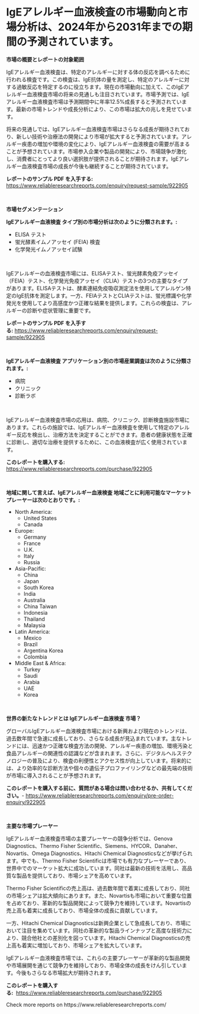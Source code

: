 <p><h1>IgEアレルギー血液検査の市場動向と市場分析は、2024年から2031年までの期間の予測されています。</h1></p><p><strong>市場の概要とレポートの対象範囲</strong></p>
<p><p>IgEアレルギー血液検査は、特定のアレルギーに対する体の反応を調べるために行われる検査です。この検査は、IgE抗体の量を測定し、特定のアレルギーに対する過敏反応を特定するのに役立ちます。現在の市場動向に加えて、このIgEアレルギー血液検査市場の将来の見通しも注目されています。市場予測では、IgEアレルギー血液検査市場は予測期間中に年率12.5%成長すると予測されています。最新の市場トレンドや成長分析により、この市場は拡大の兆しを見せています。</p><p>将来の見通しでは、IgEアレルギー血液検査市場はさらなる成長が期待されており、新しい技術や治療法の開発により市場が拡大すると予測されています。アレルギー疾患の増加や環境の変化により、IgEアレルギー血液検査の需要が高まることが予想されています。市場参入企業や製品の開発により、市場競争が激化し、消費者にとってより良い選択肢が提供されることが期待されます。IgEアレルギー血液検査市場の成長が今後も継続することが期待されています。</p></p>
<p><strong>レポートのサンプル PDF を入手する:</strong> <a href="https://www.reliableresearchreports.com/enquiry/request-sample/922905">https://www.reliableresearchreports.com/enquiry/request-sample/922905</a></p>
<p>&nbsp;</p>
<p><strong>市場セグメンテーション</strong></p>
<p><strong>IgEアレルギー血液検査 タイプ別の市場分析は次のように分類されます。:</strong></p>
<p><ul><li>ELISA テスト</li><li>蛍光酵素イムノアッセイ (FEIA) 検査</li><li>化学発光イムノアッセイ試験</li></ul></p>
<p>&nbsp;</p>
<p><p>IgEアレルギーの血液検査市場には、ELISAテスト、蛍光酵素免疫アッセイ（FEIA）テスト、化学発光免疫アッセイ（CLIA）テストの3つの主要なタイプがあります。ELISAテストは、酵素連結免疫吸収測定法を使用してアレルゲン特定のIgE抗体を測定します。一方、FEIAテストとCLIAテストは、蛍光標識や化学発光を使用してより高感度かつ正確な結果を提供します。これらの検査は、アレルギーの診断や症状管理に重要です。</p></p>
<p><strong>レポートのサンプル PDF を入手する:</strong>&nbsp;<a href="https://www.reliableresearchreports.com/enquiry/request-sample/922905">https://www.reliableresearchreports.com/enquiry/request-sample/922905</a></p>
<p>&nbsp;</p>
<p><strong> IgEアレルギー血液検査 アプリケーション別の市場産業調査は次のように分類されます。:</strong></p>
<p><ul><li>病院</li><li>クリニック</li><li>診断ラボ</li></ul></p>
<p>&nbsp;</p>
<p><p>IgEアレルギー血液検査市場の応用は、病院、クリニック、診断検査施設市場にあります。これらの施設では、IgEアレルギー血液検査を使用して特定のアレルギー反応を検出し、治療方法を決定することができます。患者の健康状態を正確に診断し、適切な治療を提供するために、この血液検査が広く使用されています。</p></p>
<p><strong>このレポートを購入する:</strong>&nbsp; <a href="https://www.reliableresearchreports.com/purchase/922905">https://www.reliableresearchreports.com/purchase/922905</a></p>
<p>&nbsp;</p>
<p><strong>地域に関して言えば、IgEアレルギー血液検査 地域ごとに利用可能なマーケットプレーヤーは次のとおりです。:</strong></p>
<p><ul>
    <li>
        North America:
        <ul>
            <li>United States</li>
            <li>Canada</li>
        </ul>
    </li>
    <li>
        Europe:
        <ul>
            <li>Germany</li>
            <li>France</li>
            <li>U.K.</li>
            <li>Italy</li>
            <li>Russia</li>
        </ul>
    </li>
    <li>
        Asia-Pacific:
        <ul>
            <li>China</li>
            <li>Japan</li>
            <li>South Korea</li>
            <li>India</li>
            <li>Australia</li>
            <li>China Taiwan</li>
            <li>Indonesia</li>
            <li>Thailand</li>
            <li>Malaysia</li>
        </ul>
    </li>
    <li>
        Latin America:
        <ul>
            <li>Mexico</li>
            <li>Brazil</li>
            <li>Argentina Korea</li>
            <li>Colombia</li>
        </ul>
    </li>
    <li>
        Middle East & Africa:
        <ul>
            <li>Turkey</li>
            <li>Saudi</li>
            <li>Arabia</li>
            <li>UAE</li>
            <li>Korea</li>
        </ul>
    </li>
    </ul></p>
<p>&nbsp;</p>
<p><strong>世界の新たなトレンドとは IgEアレルギー血液検査 市場？</strong></p>
<p><p>グローバルIgEアレルギー血液検査市場における新興および現在のトレンドは、過去数年間で急速に成長しており、さらなる成長が見込まれています。主なトレンドには、迅速かつ正確な検査方法の開発、アレルギー疾患の増加、環境汚染と食品アレルギーの関連性の認識などが含まれます。さらに、デジタルヘルステクノロジーの普及により、検査の利便性とアクセス性が向上しています。将来的には、より効率的な診断方法や個々の遺伝子プロファイリングなどの最先端の技術が市場に導入されることが予想されます。</p></p>
<p><strong>このレポートを購入する前に、質問がある場合は問い合わせるか、共有してください。</strong>- <a href="https://www.reliableresearchreports.com/enquiry/pre-order-enquiry/922905">https://www.reliableresearchreports.com/enquiry/pre-order-enquiry/922905</a></p>
<p>&nbsp;</p>
<p><strong>主要な市場プレーヤー</strong></p>
<p><p>IgEアレルギー血液検査市場の主要プレーヤーの競争分析では、Genova Diagnostics、Thermo Fisher Scientific、Siemens、HYCOR、Danaher、Novartis、Omega Diagnostics、Hitachi Chemical Diagnosticsなどが挙げられます。中でも、Thermo Fisher Scientificは市場でも有力なプレーヤーであり、世界中でのマーケット拡大に成功しています。同社は最新の技術を活用し、高品質な製品を提供しており、市場シェアを高めています。</p><p>Thermo Fisher Scientificの売上高は、過去数年間で着実に成長しており、同社の市場シェアは拡大傾向にあります。また、Novartisも市場において重要な位置を占めており、革新的な製品開発によって競争力を維持しています。Novartisの売上高も着実に成長しており、市場全体の成長に貢献しています。</p><p>一方、Hitachi Chemical Diagnosticsは新興企業として急成長しており、市場において注目を集めています。同社の革新的な製品ラインナップと高度な技術力により、競合他社との差別化を図っています。Hitachi Chemical Diagnosticsの売上高も着実に増加しており、市場シェアを拡大しています。</p><p>IgEアレルギー血液検査市場では、これらの主要プレーヤーが革新的な製品開発や市場展開を通じて競争力を維持しており、市場全体の成長をけん引しています。今後もさらなる市場拡大が期待されます。</p></p>
<p><strong>このレポートを購入する:</strong>&nbsp;&nbsp;<a href="https://www.reliableresearchreports.com/purchase/922905">https://www.reliableresearchreports.com/purchase/922905</a></p>
<p>Check more reports on https://www.reliableresearchreports.com/</p>